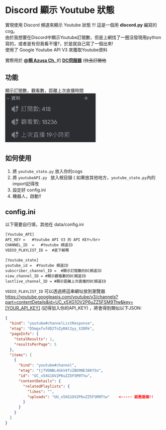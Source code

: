 # Discord 顯示 Youtube 狀態
實現使用 Discord 頻道來顯示 Youtube 狀態 !!!
這是一個用 __discord.py__ 編寫的 cog。 </br>
由於我想要在Discord中顯示Youtube訂閱數，但是上網找了一圈沒發現用python寫的，或者是有但我看不懂?，於是就自己寫了一個出來!</br>
使用了 Google Youtube API V3 來獲取Youtube資料</br>

實際用於 [__@桐 Azusa Ch.__ ](https://youtube.com/@azusa1109?si=SojTYmUg4sfJdrax) 的 [__DC伺服器__](https://discord.com/invite/bvNkPNfRcn)  (~~快去訂閱他~~

## 功能
顯示訂閱數，觀看數，距離上次直播時間 </br>
![效果](image.png)


## 如何使用
1. 將 `youtube_state.py` 放入你的cogs  </br>
2. 將 `youtubeAPI.py ` 放入根目錄 ( 如果放其他地方，`youtube_state.py`內的import記得改 </br>
3. 設定好 config.ini</br>
4. 機器人，啟動!!

## config.ini
以下需要自行填，其他在 data/config.ini
```
[Youtube_API]
API_KEY =   #Youtube API V3 的 API KEY</br>
CHANNEL_ID  =   #Youtube 頻道ID
VEDIO_PLAYLIST_ID =  #底下解釋

[Youtube_state]
youtube_id =  #Youtube 頻道ID
subscriber_channel_ID =  #顯示訂閱數的DC頻道ID
view_channel_ID = #顯示觀看數的DC頻道ID
lastlive_channel_ID = #顯示距離上次直播的DC頻道ID
```
`VEDIO_PLAYLIST_ID` 可以透過將這串網址放到瀏覽器 https://youtube.googleapis.com/youtube/v3/channels?part=contentDetails&id=UC_x5XG1OV2P6uZZ5FSM9Ttw&key=[YOUR_API_KEY]  (記得加入你的API_KEY) ，將會得到類似以下JSON:
``` JSON
{
  "kind": "youtube#channelListResponse",
  "etag": "D5mgxfufdD2TnZyRAt2yy_X3DRk",
  "pageInfo": {
    "totalResults": 1,
    "resultsPerPage": 5
  },
  "items": [
    {
      "kind": "youtube#channel",
      "etag": "tjfVDNBL4GkV4fzZBO9NE36KY5o",
      "id": "UC_x5XG1OV2P6uZZ5FSM9Ttw",
      "contentDetails": {
        "relatedPlaylists": {
          "likes": "",
          "uploads": "UU_x5XG1OV2P6uZZ5FSM9Ttw"    <----- 就是這個!!
        }
      }
    }
  ]
}
```

